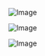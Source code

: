 ![Image](https://github.com/user-attachments/assets/d2b62e61-ce99-450c-a759-63c4a357fcb5)

![Image](https://github.com/user-attachments/assets/655dc6ca-52e4-43d9-a6ed-a66ac0951506)

![Image](https://github.com/user-attachments/assets/692f4d6b-3a1e-4f60-b62b-2c35dab406cb)
